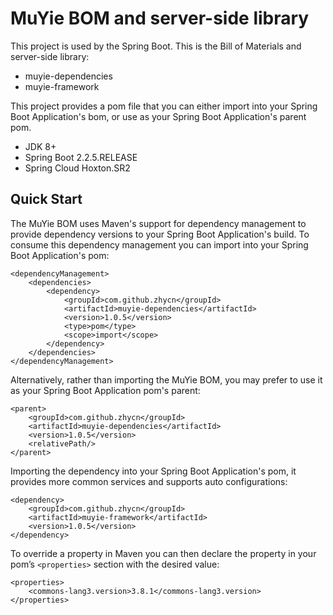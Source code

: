 # MuYie BOM and server-side library

This project is used by the Spring Boot. This is the Bill of Materials and server-side library:

- muyie-dependencies
- muyie-framework

This project provides a pom file that you can either import into your Spring Boot Application's bom, or use as your Spring Boot Application's parent pom. 

- JDK 8+
- Spring Boot 2.2.5.RELEASE
- Spring Cloud Hoxton.SR2

## Quick Start

The MuYie BOM uses Maven's support for dependency management to provide dependency versions to your Spring Boot Application's build. To consume this dependency management you can import into your Spring Boot Application's pom: 

```
<dependencyManagement>
    <dependencies>
        <dependency>
            <groupId>com.github.zhycn</groupId>
            <artifactId>muyie-dependencies</artifactId>
            <version>1.0.5</version>
            <type>pom</type>
            <scope>import</scope>
        </dependency>
    </dependencies>
</dependencyManagement>
```

Alternatively, rather than importing the MuYie BOM, you may prefer to use it as your Spring Boot Application pom's parent: 

```
<parent>
    <groupId>com.github.zhycn</groupId>
    <artifactId>muyie-dependencies</artifactId>
    <version>1.0.5</version>
    <relativePath/>
</parent>
```

Importing the dependency into your Spring Boot Application's pom, it provides more common services and supports auto configurations:

```
<dependency>
    <groupId>com.github.zhycn</groupId>
    <artifactId>muyie-framework</artifactId>
    <version>1.0.5</version>
</dependency>
```

To override a property in Maven you can then declare the property in your pom’s `<properties>` section with the desired value:

```
<properties>
    <commons-lang3.version>3.8.1</commons-lang3.version>
</properties>
```
